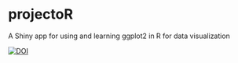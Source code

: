 # projectoR
A Shiny app for using and learning ggplot2 in R for data visualization

<a href="https://zenodo.org/doi/10.5281/zenodo.10780807"><img src="https://zenodo.org/badge/767324753.svg" alt="DOI"></a>

